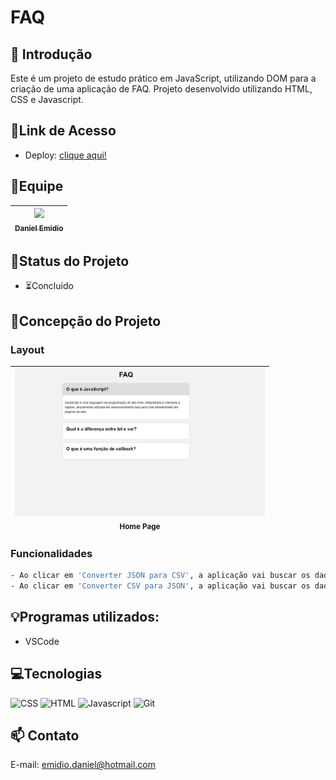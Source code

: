 # FAQ

## 📖 Introdução 

Este é um projeto de estudo prático em JavaScript, utilizando DOM para a criação de uma aplicação de FAQ. Projeto desenvolvido utilizando HTML, CSS e Javascript.

## 🔗Link de Acesso
- Deploy: [clique aqui!](https://danielemidio1988.github.io/faq/)

## 👥Equipe
| [<img src="https://avatars.githubusercontent.com/u/111311678?v=4" width=115><br><sub>Daniel Emidio</sub>](https://github.com/DanielEmidio1988) |
| :---: |

## 🧭Status do Projeto
- ⏳Concluído

## 📄Concepção do Projeto

### Layout
| <img src="./assets/layout_faq.png" width=400><br><sub>Home Page</sub> | 
| :---: |

### Funcionalidades
```bash
- Ao clicar em 'Converter JSON para CSV', a aplicação vai buscar os dados que estiverem em formato JSON na área de preenchimento e fará o download do arquivo em formato CSV ;
- Ao clicar em 'Converter CSV para JSON', a aplicação vai buscar os dados que estiverem em formato CSV na área de preenchimento e exibirá na tela a informação em formato JSON.
```

## 💡Programas utilizados:
- VSCode

## 💻Tecnologias 

![CSS](https://img.shields.io/badge/CSS3-1572B6?style=for-the-badge&logo=css3&logoColor=white)
![HTML](https://img.shields.io/badge/HTML5-E34F26?style=for-the-badge&logo=html5&logoColor=white)
![Javascript](https://img.shields.io/badge/JavaScript-323330?style=for-the-badge&logo=javascript&logoColor=F7DF1E)
![Git](https://img.shields.io/badge/GIT-E44C30?style=for-the-badge&logo=git&logoColor=white)

## 📫 Contato

E-mail: emidio.daniel@hotmail.com
